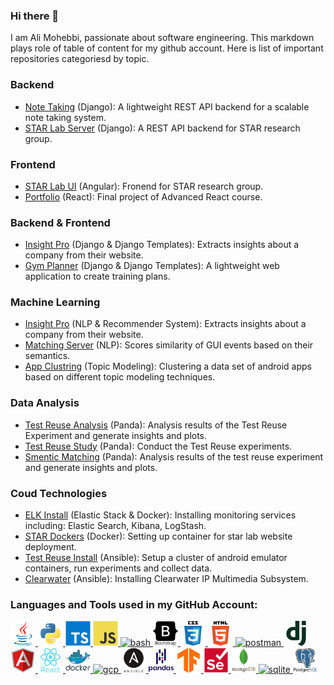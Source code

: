 ### Hi there 👋

I am Ali Mohebbi, passionate about software engineering. This markdown plays role of table of content for my github
account.
Here is list of important repositories categoriesd by topic.

### Backend

- [Note Taking](https://github.com/alimohebbi/note_taking) (Django): A lightweight REST API backend for a scalable note
  taking system.
- [STAR Lab Server](https://github.com/alimohebbi/starlab-server) (Django): A REST API backend for STAR research group.

### Frontend

- [STAR Lab UI](https://github.com/alimohebbi/starlab-ui) (Angular): Fronend for STAR research group.
- [Portfolio]() (React): Final project of Advanced React course.

[//]: # (- [pezzem]&#40;https://github.com/alimohebbi/pezzem_page&#41; &#40;Bootstrap&#41;: Academic personal website.)

### Backend & Frontend

- [Insight Pro](https://github.com/alimohebbi/insight_pro) (Django & Django Templates): Extracts insights about a
  company from their website.
- [Gym Planner](https://github.com/alimohebbi/trainig) (Django & Django Templates): A lightweight web application to
  create training plans.

### Machine Learning

- [Insight Pro](https://github.com/alimohebbi/insight_pro) (NLP & Recommender System): Extracts insights about a company
  from their website.
- [Matching Server](https://github.com/alimohebbi/matching-server) (NLP): Scores similarity of GUI events based on their
  semantics.
- [App Clustring](https://github.com/faridekhalili/Appclustering) (Topic Modeling): Clustering a data set of android
  apps based on different topic modeling techniques.

### Data Analysis

- [Test Reuse Analysis](https://github.com/alimohebbi/test-reuse-analysis) (Panda): Analysis results of the Test Reuse
  Experiment and generate insights and plots.
- [Test Reuse Study](https://github.com/alimohebbi/test-reuse-study) (Panda): Conduct the Test Reuse experiments.
- [Smentic Matching](https://github.com/alimohebbi/semantic_matching) (Panda): Analysis results of the test reuse
  experiment and generate insights and plots.

### Coud Technologies

- [ELK Install](https://github.com/alimohebbi/ELK) (Elastic Stack & Docker): Installing monitoring services including:
  Elastic Search, Kibana, LogStash.
- [STAR Dockers](https://github.com/alimohebbi/star_dockers) (Docker): Setting up container for star lab website
  deployment.
- [Test Reuse Install](https://github.com/alimohebbi/test_reuse_install) (Ansible): Setup a cluster of android emulator
  containers, run experiments and collect data.
- [Clearwater](https://github.com/alimohebbi/install-clearwater) (Ansible): Installing Clearwater IP Multimedia
  Subsystem.

<h3 align="left">Languages and Tools used in my GitHub Account:</h3>

<p align="left"> 
      <a href="https://www.java.com" target="_blank">
        <img src="https://raw.githubusercontent.com/devicons/devicon/master/icons/java/java-original.svg" alt="java" width="40" height="40" />
      </a>
      <a href="https://www.python.org" target="_blank">
        <img src="https://raw.githubusercontent.com/devicons/devicon/master/icons/python/python-original.svg" alt="python" width="40" height="40" />
      </a>
      <a href="https://www.typescriptlang.org/" target="_blank">
        <img src="https://raw.githubusercontent.com/devicons/devicon/master/icons/typescript/typescript-original.svg" alt="typescript" width="40" height="40" />
      </a>
      <a href="https://www.javascript.com/" target="_blank">
        <img src="https://raw.githubusercontent.com/devicons/devicon/master/icons/javascript/javascript-original.svg" alt="javascript   " width="40" height="40" />
      </a>
      <a href="https://www.gnu.org/software/bash/" target="_blank">
        <img src="https://www.vectorlogo.zone/logos/gnu_bash/gnu_bash-icon.svg" alt="bash" width="40" height="40" />
      </a>
      <a href="https://getbootstrap.com" target="_blank">
        <img src="https://raw.githubusercontent.com/devicons/devicon/master/icons/bootstrap/bootstrap-plain-wordmark.svg" alt="bootstrap" width="40" height="40" />
      </a>
      <a href="https://www.w3schools.com/css/" target="_blank">
        <img src="https://raw.githubusercontent.com/devicons/devicon/master/icons/css3/css3-original-wordmark.svg" alt="css3" width="40" height="40" />
      </a>
      <a href="https://html.com/html5/" target="_blank">
        <img src="https://raw.githubusercontent.com/devicons/devicon/master/icons/html5/html5-original-wordmark.svg" alt="html5" width="40" height="40" />
      </a>
      <a href="https://postman.com" target="_blank">
        <img src="https://www.vectorlogo.zone/logos/getpostman/getpostman-icon.svg" alt="postman" width="40" height="40" />
      </a>
      <a href="https://www.djangoproject.com/" target="_blank">
        <img src="https://raw.githubusercontent.com/devicons/devicon/master/icons/django/django-plain.svg" alt="django" width="40" height="40" />
      </a>
      <a href="https://angular.io/" target="_blank">
        <img src="https://raw.githubusercontent.com/devicons/devicon/master/icons/angularjs/angularjs-original.svg" alt="angular" width="40" height="40" />
      </a>
      <a href="https://react.dev/" target="_blank">
        <img src="https://raw.githubusercontent.com/devicons/devicon/master/icons/react/react-original-wordmark.svg" alt="react" width="40" height="40" />
      </a>
      <a href="https://www.docker.com/" target="_blank">
        <img src="https://raw.githubusercontent.com/devicons/devicon/master/icons/docker/docker-original-wordmark.svg" alt="docker" width="40" height="40" />
      </a>
      <a href="https://cloud.google.com" target="_blank">
        <img src="https://www.vectorlogo.zone/logos/google_cloud/google_cloud-icon.svg" alt="gcp" width="40" height="40" />
      </a>
      <a href="https://www.ansible.com/" target="_blank">
        <img src="https://raw.githubusercontent.com/devicons/devicon/master/icons/ansible/ansible-original-wordmark.svg" alt="ansible" width="40" height="40" />
      </a>
      <a href="https://pandas.pydata.org/" target="_blank">
        <img src="https://raw.githubusercontent.com/devicons/devicon/master/icons/pandas/pandas-original-wordmark.svg" alt="pandas" width="40" height="40" />
      </a>
      <a href="https://www.tensorflow.org/" target="_blank">
        <img src="https://raw.githubusercontent.com/devicons/devicon/master/icons/tensorflow/tensorflow-original.svg" alt="tenserflow" width="40" height="40" />
      </a>
      <a href="https://www.selenium.dev/" target="_blank">
        <img src="https://raw.githubusercontent.com/devicons/devicon/master/icons/selenium/selenium-original.svg" alt="Selenuim   " width="40" height="40" />
      </a>
      <a href=https://www.mongodb.com/" target="_blank">
        <img src="https://raw.githubusercontent.com/devicons/devicon/master/icons/mongodb/mongodb-original-wordmark.svg" alt="mongo   " width="40" height="40" />
      </a>
      <a href="https://www.sqlite.org/" target="_blank">
        <img src="https://www.vectorlogo.zone/logos/sqlite/sqlite-icon.svg" alt="sqlite" width="40" height="40" />
      </a>
      <a href="https://www.postgresql.org/" target="_blank">
        <img src="https://raw.githubusercontent.com/devicons/devicon/master/icons/postgresql/postgresql-original-wordmark.svg" alt="postgres" width="40" height="40" />
      </a>
</p>
